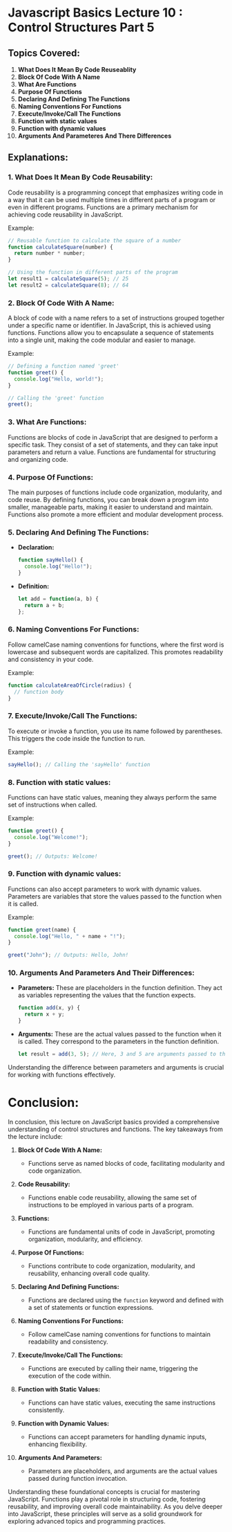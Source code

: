 # Javascript Basics Lecture 10 : Control Structures Part 5

## Topics Covered:

1. **What Does It Mean By Code Reuseablity**
2. **Block Of Code With A Name**
3. **What Are Functions**
4. **Purpose Of Functions**
5. **Declaring And Defining The Functions**
6. **Naming Conventions For Functions**
7. **Execute/Invoke/Call The Functions**
8. **Function with static values**
9. **Function with dynamic values**
10. **Arguments And Parameteres And There Differences**

## Explanations:

### 1. What Does It Mean By Code Reusability:

Code reusability is a programming concept that emphasizes writing code in a way that it can be used multiple times in different parts of a program or even in different programs. Functions are a primary mechanism for achieving code reusability in JavaScript.

Example:
```javascript
// Reusable function to calculate the square of a number
function calculateSquare(number) {
  return number * number;
}

// Using the function in different parts of the program
let result1 = calculateSquare(5); // 25
let result2 = calculateSquare(8); // 64
```

### 2. Block Of Code With A Name:

A block of code with a name refers to a set of instructions grouped together under a specific name or identifier. In JavaScript, this is achieved using functions. Functions allow you to encapsulate a sequence of statements into a single unit, making the code modular and easier to manage.

Example:
```javascript
// Defining a function named 'greet'
function greet() {
  console.log("Hello, world!");
}

// Calling the 'greet' function
greet();
```

### 3. What Are Functions:

Functions are blocks of code in JavaScript that are designed to perform a specific task. They consist of a set of statements, and they can take input parameters and return a value. Functions are fundamental for structuring and organizing code.

### 4. Purpose Of Functions:

The main purposes of functions include code organization, modularity, and code reuse. By defining functions, you can break down a program into smaller, manageable parts, making it easier to understand and maintain. Functions also promote a more efficient and modular development process.

### 5. Declaring And Defining The Functions:

- **Declaration:**
  ```javascript
  function sayHello() {
    console.log("Hello!");
  }
  ```

- **Definition:**
  ```javascript
  let add = function(a, b) {
    return a + b;
  };
  ```

### 6. Naming Conventions For Functions:

Follow camelCase naming conventions for functions, where the first word is lowercase and subsequent words are capitalized. This promotes readability and consistency in your code.

Example:
```javascript
function calculateAreaOfCircle(radius) {
  // function body
}
```

### 7. Execute/Invoke/Call The Functions:

To execute or invoke a function, you use its name followed by parentheses. This triggers the code inside the function to run.

Example:
```javascript
sayHello(); // Calling the 'sayHello' function
```

### 8. Function with static values:

Functions can have static values, meaning they always perform the same set of instructions when called.

Example:
```javascript
function greet() {
  console.log("Welcome!");
}

greet(); // Outputs: Welcome!
```

### 9. Function with dynamic values:

Functions can also accept parameters to work with dynamic values. Parameters are variables that store the values passed to the function when it is called.

Example:
```javascript
function greet(name) {
  console.log("Hello, " + name + "!");
}

greet("John"); // Outputs: Hello, John!
```

### 10. Arguments And Parameters And Their Differences:

- **Parameters:** These are placeholders in the function definition. They act as variables representing the values that the function expects.
  ```javascript
  function add(x, y) {
    return x + y;
  }
  ```

- **Arguments:** These are the actual values passed to the function when it is called. They correspond to the parameters in the function definition.
  ```javascript
  let result = add(3, 5); // Here, 3 and 5 are arguments passed to the 'add' function.
  ```

Understanding the difference between parameters and arguments is crucial for working with functions effectively.

# Conclusion:

In conclusion, this lecture on JavaScript basics provided a comprehensive understanding of control structures and functions. The key takeaways from the lecture include:

1. **Block Of Code With A Name:**
   - Functions serve as named blocks of code, facilitating modularity and code organization.

2. **Code Reusability:**
   - Functions enable code reusability, allowing the same set of instructions to be employed in various parts of a program.

3. **Functions:**
   - Functions are fundamental units of code in JavaScript, promoting organization, modularity, and efficiency.

4. **Purpose Of Functions:**
   - Functions contribute to code organization, modularity, and reusability, enhancing overall code quality.

5. **Declaring And Defining Functions:**
   - Functions are declared using the `function` keyword and defined with a set of statements or function expressions.

6. **Naming Conventions For Functions:**
   - Follow camelCase naming conventions for functions to maintain readability and consistency.

7. **Execute/Invoke/Call The Functions:**
   - Functions are executed by calling their name, triggering the execution of the code within.

8. **Function with Static Values:**
   - Functions can have static values, executing the same instructions consistently.

9. **Function with Dynamic Values:**
   - Functions can accept parameters for handling dynamic inputs, enhancing flexibility.

10. **Arguments And Parameters:**
    - Parameters are placeholders, and arguments are the actual values passed during function invocation.

Understanding these foundational concepts is crucial for mastering JavaScript. Functions play a pivotal role in structuring code, fostering reusability, and improving overall code maintainability. As you delve deeper into JavaScript, these principles will serve as a solid groundwork for exploring advanced topics and programming practices.